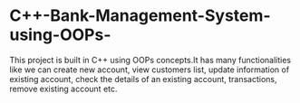# C++-Bank-Management-System-using-OOPs-

This project is built in C++ using OOPs concepts.It has many functionalities like we can create new account, view customers list, update information of existing account,
check the details of an existing account, transactions, remove existing account etc.
